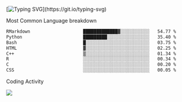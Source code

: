 [![Typing SVG](https://readme-typing-svg.demolab.com?font=Fira+Code&pause=1000&color=8873DE&width=435&lines=Hello+I'm+Ivy+Streeter!;I'm+interested+in+NGS+%26+genomics.+;Let's+connect!)](https://git.io/typing-svg)

Most Common Language breakdown
<!--START_SECTION:waka-->

```txt
RMarkdown                    █████████████▓░░░░░░░░░░░   54.77 %
Python                       █████████░░░░░░░░░░░░░░░░   35.40 %
Bash                         █░░░░░░░░░░░░░░░░░░░░░░░░   03.75 %
HTML                         ▓░░░░░░░░░░░░░░░░░░░░░░░░   02.25 %
C++                          ▒░░░░░░░░░░░░░░░░░░░░░░░░   01.34 %
R                            ░░░░░░░░░░░░░░░░░░░░░░░░░   00.34 %
C                            ░░░░░░░░░░░░░░░░░░░░░░░░░   00.20 %
CSS                          ░░░░░░░░░░░░░░░░░░░░░░░░░   00.05 %
```

<!--END_SECTION:waka-->

Coding Activity

<a href="https://wakatime.com"><img src="https://wakatime.com/share/@9a4cf014-b079-4212-8684-4134c448a44a/94244a7a-7539-445b-b904-44f5db6b74c7.png" /></a>
